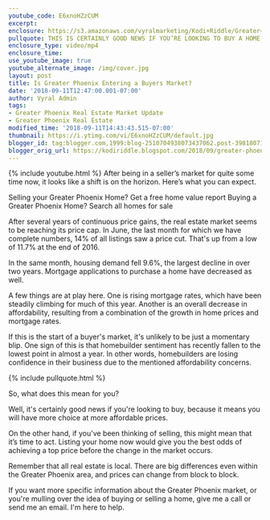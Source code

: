 ```yaml
---
youtube_code: E6xnoHZzCUM
excerpt:
enclosure: https://s3.amazonaws.com/vyralmarketing/Kodi+Riddle/Greater+Phoenix+Area+Real+Estate+Agent-+Are+We+Entering+a+Buyer%2527s+Market%253F.mp4
pullquote: THIS IS CERTAINLY GOOD NEWS IF YOU’RE LOOKING TO BUY A HOME.
enclosure_type: video/mp4
enclosure_time:
use_youtube_image: true
youtube_alternate_image: /img/cover.jpg
layout: post
title: Is Greater Phoenix Entering a Buyers Market?
date: '2018-09-11T12:47:00.001-07:00'
author: Vyral Admin
tags:
- Greater Phoenix Real Estate Market Update
- Greater Phoenix Real Estate
modified_time: '2018-09-11T14:43:43.515-07:00'
thumbnail: https://i.ytimg.com/vi/E6xnoHZzCUM/default.jpg
blogger_id: tag:blogger.com,1999:blog-2510704938073437062.post-3981807165058570810
blogger_orig_url: https://kodiriddle.blogspot.com/2018/09/greater-phoenix-area-real-estate-agent-are-we-entering-a-buyers-market.html
---
```

{% include youtube.html %}
After being in a seller’s market for quite some time now, it looks like a shift is on the horizon. Here’s what you can expect.

Selling your Greater Phoenix Home? Get a free home value report
Buying a Greater Phoenix Home? Search all homes for sale

After several years of continuous price gains, the real estate market seems to be reaching its price cap. In June, the last month for which we have complete numbers, 14% of all listings saw a price cut. That's up from a low of 11.7% at the end of 2016.

In the same month, housing demand fell 9.6%, the largest decline in over two years. Mortgage applications to purchase a home have decreased as well.

A few things are at play here. One is rising mortgage rates, which have been steadily climbing for much of this year. Another is an overall decrease in affordability, resulting from a combination of the growth in home prices and mortgage rates.

If this is the start of a buyer's market, it's unlikely to be just a momentary blip. One sign of this is that homebuilder sentiment has recently fallen to the lowest point in almost a year. In other words, homebuilders are losing confidence in their business due to the mentioned affordability concerns.

{% include pullquote.html %}

So, what does this mean for you?

Well, it's certainly good news if you're looking to buy, because it means you will have more choice at more affordable prices.

On the other hand, if you've been thinking of selling, this might mean that it’s time to act. Listing your home now would give you the best odds of achieving a top price before the change in the market occurs.

Remember that all real estate is local. There are big differences even within the Greater Phoenix area, and prices can change from block to block.

If you want more specific information about the Greater Phoenix market, or you're mulling over the idea of buying or selling a home, give me a call or send me an email. I'm here to help.

